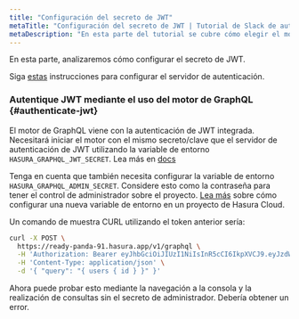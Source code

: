```yaml
---
title: "Configuración del secreto de JWT"
metaTitle: "Configuración del secreto de JWT | Tutorial de Slack de autenticación de Hasura"
metaDescription: "En esta parte del tutorial se cubre cómo elegir el modo de autenticación correcto"
---
```


En esta parte, analizaremos cómo configurar el secreto de JWT.

Siga [estas](https://github.com/hasura/learn-graphql/tree/master/services/backend/auth-server) instrucciones para configurar el servidor de autenticación.

### Autentique JWT mediante el uso del motor de GraphQL {#authenticate-jwt}

El motor de GraphQL viene con la autenticación de JWT integrada.  Necesitará iniciar el motor con el mismo secreto/clave que el servidor de autenticación de JWT utilizando la variable de entorno `HASURA_GRAPHQL_JWT_SECRET`. Lea más en [docs](https://hasura.io/docs/latest/graphql/core/auth/authentication/jwt.html#running-with-jwt)

Tenga en cuenta que también necesita configurar la variable de entorno `HASURA_GRAPHQL_ADMIN_SECRET`. Considere esto como la contraseña para tener el control de administrador sobre el proyecto. [Lea más](https://hasura.io/docs/latest/graphql/cloud/projects/env-vars.html) sobre cómo configurar una nueva variable de entorno en un proyecto de Hasura Cloud.

Un comando de muestra CURL utilizando el token anterior sería:

```bash
curl -X POST \
  https://ready-panda-91.hasura.app/v1/graphql \
  -H 'Authorization: Bearer eyJhbGciOiJIUzI1NiIsInR5cCI6IkpXVCJ9.eyJzdWIiOiIxIiwibmFtZSI6InRlc3QxMjMiLCJpYXQiOjE1NDAzNzY4MTUuODUzLCJodHRwczovL2hhc3VyYS5pby9qd3QvY2xhaW1zIjp7IngtaGFzdXJhLWFsbG93ZWQtcm9sZXMiOlsiZWRpdG9yIiwidXNlciIsIm1vZCJdLCJ4LWhhc3VyYS11c2VyLWlkIjoiMSIsIngtaGFzdXJhLWRlZmF1bHQtcm9sZSI6InVzZXIiLCJ4LWhhc3VyYS1yb2xlIjoidXNlciJ9fQ.w9uj0FtesZOFUnwYT2KOWHr6IKWsDRuOC9G2GakBgMI' \
  -H 'Content-Type: application/json' \
  -d '{ "query": "{ users { id } }" }'
```

Ahora puede probar esto mediante la navegación a la consola y la realización de consultas sin el secreto de administrador. Debería obtener un error.
